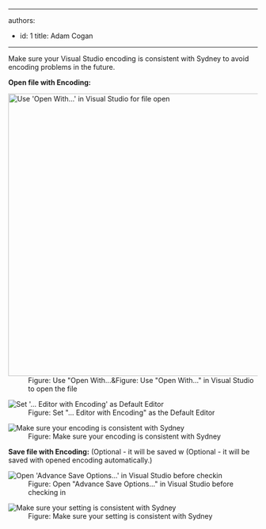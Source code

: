 

---
authors:
  - id: 1
    title: Adam Cogan
---




<span class='intro'> <p> Make sure your Visual Studio encoding is consistent with Sydney to avoid encoding problems in the future. <br></p> </span>

<p>
   <strong>Open file with Encoding&#58;</strong> </p><dl class="image"><dt> <img alt="Use 'Open With...' in Visual Studio for file open" src="/PublishingImages/OpenFileWithOption.png" style="width&#58;570px;" /> </dt><dd> Figure&#58; Use &quot;Open With...&amp;Figure&#58; Use &quot;Open With...&quot; in Visual Studio to open the file</dd></dl><dl class="image"><dt> <img alt="Set '...     Editor with Encoding' as Default Editor" src="/PublishingImages/OpenFileDialog.png" /> </dt><dd> Figure&#58; Set &quot;... Editor with Encoding&quot; as the Default Editor</dd></dl><dl class="image"><dt> <img alt="Make     sure your encoding is consistent with Sydney" src="/PublishingImages/OpenFileEncoding.png" /> </dt><dd> Figure&#58; Make sure your encoding is consistent with Sydney </dd></dl><p>
   <strong>Save file with Encoding&#58;</strong> (Optional - it will be saved w (Optional - it will be saved with opened encoding automatically.)</p>
<dl class="image"> <dt> <img alt="Open 'Advance Save Options...' in Visual Studio before checkin" src="/PublishingImages/AdvancedSaveOptions.png" /> </dt><dd> Figure&#58; Open &quot;Advance Save Options...&quot; in Visual Studio before checking in</dd></dl><dl class="image"><dt> <img alt="Make sure your setting is consistent with Sydney" src="/PublishingImages/AdvancedSaveOptionsEncoding.png" /> </dt><dd> Figure&#58; Make sure your setting is consistent with Sydney </dd></dl>



